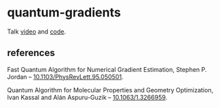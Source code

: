 # quantum-gradients
Talk [video](https://youtu.be/7Sr1_wjRm_E) and [code](https://github.com/kmckiern/quantum-gradients/blob/master/README.md).

## references
Fast Quantum Algorithm for Numerical Gradient Estimation, Stephen P. Jordan – [10.1103/PhysRevLett.95.050501](https://journals.aps.org/prl/abstract/10.1103/PhysRevLett.95.050501).

Quantum Algorithm for Molecular Properties and Geometry Optimization, Ivan Kassal and Alán Aspuru-Guzik – [10.1063/1.3266959](https://aip.scitation.org/doi/abs/10.1063/1.3266959).
